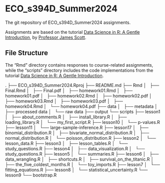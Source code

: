 # ECO_s394D_Summer2024
The git repository of ECO_s394D_Summer2024 assignments.

Assignments are based on the tutorial [Data Science in R: A Gentle Introduction](https://bookdown.org/jgscott/DSGI/), by [Professor James Scott](https://github.com/jgscott).


## File Structure

The “Rmd” directory contains responses to course-related assignments, while the “scripts” directory includes the code implementations from the tutorial [Data Science in R: A Gentle Introduction](https://bookdown.org/jgscott/DSGI/).

.
├── ECO_s394D_Summer2024.Rproj
├── README.md
├── Rmd
│   ├── Final.Rmd
│   ├── Final.pdf
│   ├── homework01.Rmd
│   ├── homework01.pdf
│   ├── homework02.Rmd
│   ├── homework02.pdf
│   ├── homework03.Rmd
│   ├── homework03.pdf
│   ├── homework04.Rmd
│   └── homework04.pdf
├── data
│   ├── metadata
│   ├── processed data
│   └── raw data
├── output
└── scripts
    ├── lesson1
    │   ├── about_comments.R
    │   ├── install_library.R
    │   ├── loading_library.R
    │   └── my_first_script.R
    ├── lesson10
    │   └── p-values.R
    ├── lesson11
    │   └── large-sample-inference.R
    ├── lesson17
    │   ├── binomial_distribution.R
    │   ├── bivariate_normal_distribution.R
    │   ├── normal_distribution.R
    │   └── poisson_distribution.R
    ├── lesson2
    │   └── lesson_data.R
    ├── lesson3
    │   ├── lesson_tables.R
    │   └── study_questions.R
    ├── lesson4
    │   ├── data_visualization.R
    │   └── study_questions.R
    ├── lesson5
    │   └── summaries.R
    ├── lesson6
    │   ├── data_wrangling.R
    │   ├── shortcuts.R
    │   ├── survival_on_the_titanic.R
    │   ├── the_five_coldest_months.R
    │   └── toy_imports.R
    ├── lesson7
    │   └── fitting_equations.R
    ├── lesson8
    │   └── statistical_uncertainty.R
    └── lesson9
        └── bootstrap.R
